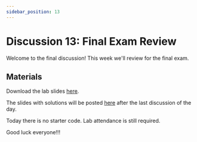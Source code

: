 ```yaml
---
sidebar_position: 13
---
```


# Discussion 13: Final Exam Review

Welcome to the final discussion! This week we'll review for the final exam.

## Materials

Download the lab slides [here](https://github.com/umass-compsci-220/public-materials/raw/main/discussion/Lab%2013%20-%20No%20Solutions.pdf).

The slides with solutions will be posted [here](#) after the last discussion of the day.

Today there is no starter code. Lab attendance is still required.


Good luck everyone!!!